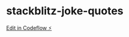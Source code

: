 # stackblitz-joke-quotes

[Edit in Codeflow ⚡️](https://stackblitz.com/~/github.com/kalburgimanjunath/stackblitz-joke-quotes)